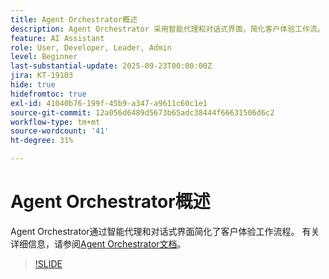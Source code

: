```yaml
---
title: Agent Orchestrator概述
description: Agent Orchestrator 采用智能代理和对话式界面，简化客户体验工作流。
feature: AI Assistant
role: User, Developer, Leader, Admin
level: Beginner
last-substantial-update: 2025-09-23T00:00:00Z
jira: KT-19103
hide: true
hidefromtoc: true
exl-id: 41040b76-199f-45b9-a347-a9611c60c1e1
source-git-commit: 12a056d6489d5673b65adc38444f66631506d6c2
workflow-type: tm+mt
source-wordcount: '41'
ht-degree: 31%

---
```


# Agent Orchestrator概述

Agent Orchestrator通过智能代理和对话式界面简化了客户体验工作流程。 有关详细信息，请参阅[Agent Orchestrator文档](https://experienceleague.adobe.com/en/docs/experience-cloud-ai/experience-cloud-ai/agents/agent-orchestrator)。

>[!SLIDE](agent-orchestrator-overview)
